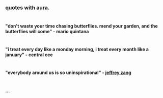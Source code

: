 ### quotes with aura. 

#
#### "don't waste your time chasing butterflies. mend your garden, and the butterflies will come" - mario quintana

#
#### "i treat every day like a monday morning, i treat every month like a january" - central cee

#
#### "everybody around us is so uninspirational" - [jeffrey zang](https://www.jeffreyzang.com/)

#
#### ...
